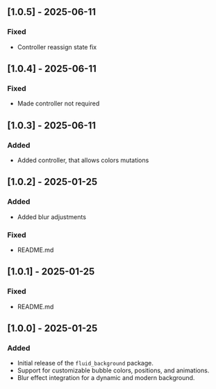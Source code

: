 ## [1.0.5] - 2025-06-11
### Fixed
- Controller reassign state fix

## [1.0.4] - 2025-06-11
### Fixed
- Made controller not required

## [1.0.3] - 2025-06-11
### Added
- Added controller, that allows colors mutations

## [1.0.2] - 2025-01-25
### Added
- Added blur adjustments
### Fixed
- README.md

## [1.0.1] - 2025-01-25
### Fixed
- README.md

## [1.0.0] - 2025-01-25
### Added
- Initial release of the `fluid_background` package.
- Support for customizable bubble colors, positions, and animations.
- Blur effect integration for a dynamic and modern background.